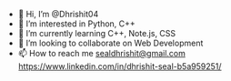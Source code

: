 - 👋 Hi, I’m @Dhrishit04
- 👀 I’m interested in Python, C++
- 🌱 I’m currently learning C++, Note.js, CSS
- 💞️ I’m looking to collaborate on Web Development
- 📫 How to reach me sealdhrishit@gmail.com
                      https://www.linkedin.com/in/dhrishit-seal-b5a959251/

<!---
Dhrishit04/Dhrishit04 is a ✨ special ✨ repository because its `README.md` (this file) appears on your GitHub profile.
You can click the Preview link to take a look at your changes.
--->

